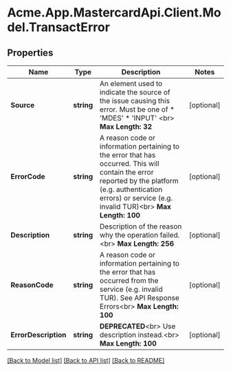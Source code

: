 
# Acme.App.MastercardApi.Client.Model.TransactError

## Properties

Name | Type | Description | Notes
------------ | ------------- | ------------- | -------------
**Source** | **string** | An element used to indicate the source of the issue causing this error. Must be one of   * &#39;MDES&#39;  * &#39;INPUT&#39; &lt;br&gt; __Max Length: 32__  | [optional] 
**ErrorCode** | **string** | A reason code or information pertaining to the error that has occurred. This will contain the error reported by the platform (e.g. authentication errors) or service (e.g. invalid TUR)&lt;br&gt; __Max Length: 100__  | [optional] 
**Description** | **string** | Description of the reason why the operation failed. &lt;br&gt; __Max Length: 256__  | [optional] 
**ReasonCode** | **string** | A reason code or information pertaining to the error that has occurred from the service (e.g. invalid TUR). See API Response Errors&lt;br&gt; __Max Length: 100__          | [optional] 
**ErrorDescription** | **string** | __DEPRECATED__&lt;br&gt; Use description instead.&lt;br&gt; __Max Length: 100__   | [optional] 

[[Back to Model list]](../README.md#documentation-for-models)
[[Back to API list]](../README.md#documentation-for-api-endpoints)
[[Back to README]](../README.md)

